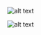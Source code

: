 ![alt text](https://github.com/Arnobkumarsaha/extended-apiserver/blob/main/images/generated-keys-and-certs.png?raw=true)

![alt text](https://github.com/Arnobkumarsaha/extended-apiserver/blob/main/images/http-calls-using-curl.png?raw=true)